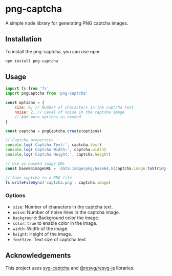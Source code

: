 # png-captcha

A simple node library for generating PNG captcha images.

## Installation

To install the png-captcha, you can use npm:

```bash
npm install png-captcha
```

## Usage

```js
import fs from 'fs'
import pngCaptcha from 'png-captcha'

const options = {
    size: 6, // Number of characters in the captcha text
    noise: 2, // Level of noise in the captcha image
    // Add more options as needed
}

const captcha = pngCaptcha.create(options)

// Captcha properties
console.log('Captcha Text:', captcha.text)
console.log('Captcha Width:', captcha.width)
console.log('Captcha Height:', captcha.height)

// Use as base64 image URL
const base64imageURL = `data:image/png;base64,${captcha.image.toString('base64')}`

// Save captcha to a PNG file
fs.writeFileSync('captcha.png', captcha.image)
```

### Options

-   `size`: Number of characters in the captcha text.
-   `noise`: Number of noise lines in the captcha image.
-   `background`: Background color the image.
-   `color`: `true` to enable color in the image.
-   `width`: Width of the image.
-   `height`: Height of the image.
-   `fontSize`: Text size of captcha text.

## Acknowledgements

This project uses [svg-captcha](https://www.npmjs.com/package/svg-captcha) and [@resvg/resvg-js](https://www.npmjs.com/package/@resvg/resvg-js) libraries.
